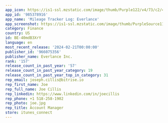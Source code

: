 ```yaml
---
app_icon: https://is1-ssl.mzstatic.com/image/thumb/Purple122/v4/73/c2/44/73c24410-1992-f62e-91d1-83bcb337fdb0/AppIcon-0-1x_U007emarketing-0-7-0-85-220-0.png/1024x1024bb.png
app_id: '985378916'
app_name: 'Mileage Tracker Log: Everlance'
app_screenshot: https://is1-ssl.mzstatic.com/image/thumb/PurpleSource116/v4/91/24/5e/91245e06-7678-e402-6386-cd8f767d8273/2f263a95-77ed-45db-80aa-7b9323a6e1d2_541.png/1242x2208bb.png
category: Finance
country: US
id: BE-40mdB3XrY
language: en
most_recent_release: '2024-02-21T00:00:00'
publisher_id: '966075356'
publisher_name: Everlance Inc.
rank: '157'
release_count_in_past_year: '57'
release_count_in_past_year_category: 19
release_count_in_past_year_top_in_category: 31
rep_email: joseph.cillis@bitrise.io
rep_first_name: Joe
rep_full_name: Joe Cillis
rep_linkedin: https://www.linkedin.com/in/joecillis
rep_phone: +1 518-258-1902
rep_photo: joe.jpg
rep_title: Account Manager
store: itunes_connect
---
```

